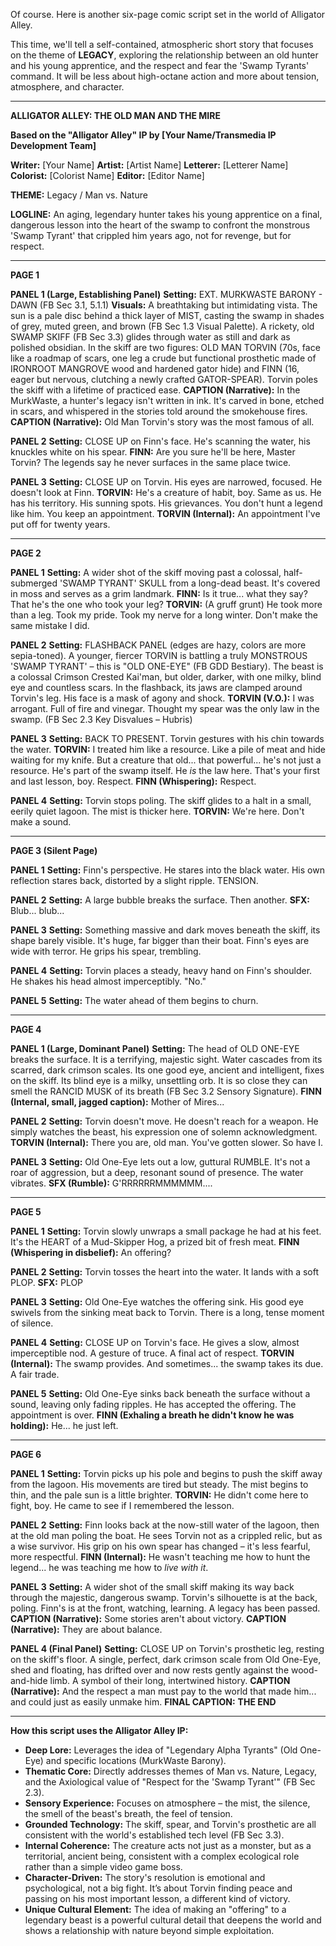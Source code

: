 Of course. Here is another six-page comic script set in the world of Alligator Alley.

This time, we'll tell a self-contained, atmospheric short story that focuses on the theme of **LEGACY**, exploring the relationship between an old hunter and his young apprentice, and the respect and fear the 'Swamp Tyrants' command. It will be less about high-octane action and more about tension, atmosphere, and character.

---

**ALLIGATOR ALLEY: THE OLD MAN AND THE MIRE**

**Based on the "Alligator Alley" IP by [Your Name/Transmedia IP Development Team]**

**Writer:** [Your Name]
**Artist:** [Artist Name]
**Letterer:** [Letterer Name]
**Colorist:** [Colorist Name]
**Editor:** [Editor Name]

**THEME:** Legacy / Man vs. Nature

**LOGLINE:** An aging, legendary hunter takes his young apprentice on a final, dangerous lesson into the heart of the swamp to confront the monstrous 'Swamp Tyrant' that crippled him years ago, not for revenge, but for respect.

---

**PAGE 1**

**PANEL 1 (Large, Establishing Panel)**
**Setting:** EXT. MURKWASTE BARONY - DAWN (FB Sec 3.1, 5.1.1)
**Visuals:** A breathtaking but intimidating vista. The sun is a pale disc behind a thick layer of MIST, casting the swamp in shades of grey, muted green, and brown (FB Sec 1.3 Visual Palette). A rickety, old SWAMP SKIFF (FB Sec 3.3) glides through water as still and dark as polished obsidian. In the skiff are two figures: OLD MAN TORVIN (70s, face like a roadmap of scars, one leg a crude but functional prosthetic made of IRONROOT MANGROVE wood and hardened gator hide) and FINN (16, eager but nervous, clutching a newly crafted GATOR-SPEAR). Torvin poles the skiff with a lifetime of practiced ease.
**CAPTION (Narrative):** In the MurkWaste, a hunter's legacy isn't written in ink. It's carved in bone, etched in scars, and whispered in the stories told around the smokehouse fires.
**CAPTION (Narrative):** Old Man Torvin's story was the most famous of all.

**PANEL 2**
**Setting:** CLOSE UP on Finn's face. He's scanning the water, his knuckles white on his spear.
**FINN:** Are you sure he'll be here, Master Torvin? The legends say he never surfaces in the same place twice.

**PANEL 3**
**Setting:** CLOSE UP on Torvin. His eyes are narrowed, focused. He doesn't look at Finn.
**TORVIN:** He's a creature of habit, boy. Same as us. He has his territory. His sunning spots. His grievances. You don't hunt a legend like him. You keep an appointment.
**TORVIN (Internal):** An appointment I've put off for twenty years.

---

**PAGE 2**

**PANEL 1**
**Setting:** A wider shot of the skiff moving past a colossal, half-submerged 'SWAMP TYRANT' SKULL from a long-dead beast. It's covered in moss and serves as a grim landmark.
**FINN:** Is it true... what they say? That he's the one who took your leg?
**TORVIN:** (A gruff grunt) He took more than a leg. Took my pride. Took my nerve for a long winter. Don't make the same mistake I did.

**PANEL 2**
**Setting:** FLASHBACK PANEL (edges are hazy, colors are more sepia-toned). A younger, fiercer TORVIN is battling a truly MONSTROUS 'SWAMP TYRANT' – this is "OLD ONE-EYE" (FB GDD Bestiary). The beast is a colossal Crimson Crested Kai'man, but older, darker, with one milky, blind eye and countless scars. In the flashback, its jaws are clamped around Torvin's leg. His face is a mask of agony and shock.
**TORVIN (V.O.):** I was arrogant. Full of fire and vinegar. Thought my spear was the only law in the swamp. (FB Sec 2.3 Key Disvalues – Hubris)

**PANEL 3**
**Setting:** BACK TO PRESENT. Torvin gestures with his chin towards the water.
**TORVIN:** I treated him like a resource. Like a pile of meat and hide waiting for my knife. But a creature that old... that powerful... he's not just a resource. He's part of the swamp itself. He *is* the law here. That's your first and last lesson, boy. Respect.
**FINN (Whispering):** Respect.

**PANEL 4**
**Setting:** Torvin stops poling. The skiff glides to a halt in a small, eerily quiet lagoon. The mist is thicker here.
**TORVIN:** We're here. Don't make a sound.

---

**PAGE 3 (Silent Page)**

**PANEL 1**
**Setting:** Finn's perspective. He stares into the black water. His own reflection stares back, distorted by a slight ripple. TENSION.

**PANEL 2**
**Setting:** A large bubble breaks the surface. Then another.
**SFX:** Blub... blub...

**PANEL 3**
**Setting:** Something massive and dark moves beneath the skiff, its shape barely visible. It's huge, far bigger than their boat. Finn's eyes are wide with terror. He grips his spear, trembling.

**PANEL 4**
**Setting:** Torvin places a steady, heavy hand on Finn's shoulder. He shakes his head almost imperceptibly. "No."

**PANEL 5**
**Setting:** The water ahead of them begins to churn.

---

**PAGE 4**

**PANEL 1 (Large, Dominant Panel)**
**Setting:** The head of OLD ONE-EYE breaks the surface. It is a terrifying, majestic sight. Water cascades from its scarred, dark crimson scales. Its one good eye, ancient and intelligent, fixes on the skiff. Its blind eye is a milky, unsettling orb. It is so close they can smell the RANCID MUSK of its breath (FB Sec 3.2 Sensory Signature).
**FINN (Internal, small, jagged caption):** Mother of Mires...

**PANEL 2**
**Setting:** Torvin doesn't move. He doesn't reach for a weapon. He simply watches the beast, his expression one of solemn acknowledgment.
**TORVIN (Internal):** There you are, old man. You've gotten slower. So have I.

**PANEL 3**
**Setting:** Old One-Eye lets out a low, guttural RUMBLE. It's not a roar of aggression, but a deep, resonant sound of presence. The water vibrates.
**SFX (Rumble):** G'RRRRRRMMMMMM....

---

**PAGE 5**

**PANEL 1**
**Setting:** Torvin slowly unwraps a small package he had at his feet. It's the HEART of a Mud-Skipper Hog, a prized bit of fresh meat.
**FINN (Whispering in disbelief):** An offering?

**PANEL 2**
**Setting:** Torvin tosses the heart into the water. It lands with a soft PLOP.
**SFX:** PLOP

**PANEL 3**
**Setting:** Old One-Eye watches the offering sink. His good eye swivels from the sinking meat back to Torvin. There is a long, tense moment of silence.

**PANEL 4**
**Setting:** CLOSE UP on Torvin's face. He gives a slow, almost imperceptible nod. A gesture of truce. A final act of respect.
**TORVIN (Internal):** The swamp provides. And sometimes... the swamp takes its due. A fair trade.

**PANEL 5**
**Setting:** Old One-Eye sinks back beneath the surface without a sound, leaving only fading ripples. He has accepted the offering. The appointment is over.
**FINN (Exhaling a breath he didn't know he was holding):** He... he just left.

---

**PAGE 6**

**PANEL 1**
**Setting:** Torvin picks up his pole and begins to push the skiff away from the lagoon. His movements are tired but steady. The mist begins to thin, and the pale sun is a little brighter.
**TORVIN:** He didn't come here to fight, boy. He came to see if I remembered the lesson.

**PANEL 2**
**Setting:** Finn looks back at the now-still water of the lagoon, then at the old man poling the boat. He sees Torvin not as a crippled relic, but as a wise survivor. His grip on his own spear has changed – it's less fearful, more respectful.
**FINN (Internal):** He wasn't teaching me how to hunt the legend... he was teaching me how to *live with it*.

**PANEL 3**
**Setting:** A wider shot of the small skiff making its way back through the majestic, dangerous swamp. Torvin's silhouette is at the back, poling. Finn's is at the front, watching, learning. A legacy has been passed.
**CAPTION (Narrative):** Some stories aren't about victory.
**CAPTION (Narrative):** They are about balance.

**PANEL 4 (Final Panel)**
**Setting:** CLOSE UP on Torvin's prosthetic leg, resting on the skiff's floor. A single, perfect, dark crimson scale from Old One-Eye, shed and floating, has drifted over and now rests gently against the wood-and-hide limb. A symbol of their long, intertwined history.
**CAPTION (Narrative):** And the respect a man must pay to the world that made him... and could just as easily unmake him.
**FINAL CAPTION:** **THE END**

---

**How this script uses the Alligator Alley IP:**

*   **Deep Lore:** Leverages the idea of "Legendary Alpha Tyrants" (Old One-Eye) and specific locations (MurkWaste Barony).
*   **Thematic Core:** Directly addresses themes of Man vs. Nature, Legacy, and the Axiological value of "Respect for the 'Swamp Tyrant'" (FB Sec 2.3).
*   **Sensory Experience:** Focuses on atmosphere – the mist, the silence, the smell of the beast's breath, the feel of tension.
*   **Grounded Technology:** The skiff, spear, and Torvin's prosthetic are all consistent with the world's established tech level (FB Sec 3.3).
*   **Internal Coherence:** The creature acts not just as a monster, but as a territorial, ancient being, consistent with a complex ecological role rather than a simple video game boss.
*   **Character-Driven:** The story's resolution is emotional and psychological, not a big fight. It’s about Torvin finding peace and passing on his most important lesson, a different kind of victory.
*   **Unique Cultural Element:** The idea of making an "offering" to a legendary beast is a powerful cultural detail that deepens the world and shows a relationship with nature beyond simple exploitation.